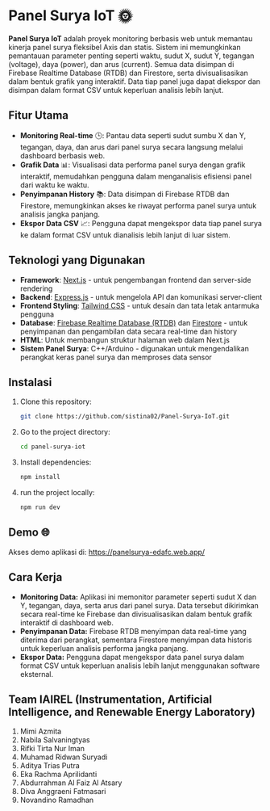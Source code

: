 # Panel Surya IoT 🌞

**Panel Surya IoT** adalah proyek monitoring berbasis web untuk memantau kinerja panel surya fleksibel Axis dan statis. Sistem ini memungkinkan pemantauan parameter penting seperti waktu, sudut X, sudut Y, tegangan (voltage), daya (power), dan arus (current). Semua data disimpan di Firebase Realtime Database (RTDB) dan Firestore, serta divisualisasikan dalam bentuk grafik yang interaktif. Data tiap panel juga dapat diekspor dan disimpan dalam format CSV untuk keperluan analisis lebih lanjut.

## Fitur Utama

- **Monitoring Real-time** 🕒: Pantau data seperti sudut sumbu X dan Y, tegangan, daya, dan arus dari panel surya secara langsung melalui dashboard berbasis web.
- **Grafik Data** 📊: Visualisasi data performa panel surya dengan grafik interaktif, memudahkan pengguna dalam menganalisis efisiensi panel dari waktu ke waktu.
- **Penyimpanan History** 📚: Data disimpan di Firebase RTDB dan Firestore, memungkinkan akses ke riwayat performa panel surya untuk analisis jangka panjang.
- **Ekspor Data CSV** 📈: Pengguna dapat mengekspor data tiap panel surya ke dalam format CSV untuk dianalisis lebih lanjut di luar sistem.

## Teknologi yang Digunakan

- **Framework**: [Next.js](https://nextjs.org/) - untuk pengembangan frontend dan server-side rendering
- **Backend**: [Express.js](https://expressjs.com/) - untuk mengelola API dan komunikasi server-client
- **Frontend Styling**: [Tailwind CSS](https://tailwindcss.com/) - untuk desain dan tata letak antarmuka pengguna
- **Database**: [Firebase Realtime Database (RTDB)](https://firebase.google.com/products/realtime-database) dan [Firestore](https://firebase.google.com/products/firestore) - untuk penyimpanan dan pengambilan data secara real-time dan history
- **HTML**: Untuk membangun struktur halaman web dalam Next.js
- **Sistem Panel Surya**: C++/Arduino - digunakan untuk mengendalikan perangkat keras panel surya dan memproses data sensor

## Instalasi

1. Clone this repository:
   ```bash
   git clone https://github.com/sistina02/Panel-Surya-IoT.git
2. Go to the project directory:
   ```bash
   cd panel-surya-iot
3. Install dependencies:
   ```bash
   npm install
4. run the project locally:
   ```bash
   npm run dev

## Demo 🌐
Akses demo aplikasi di: https://panelsurya-edafc.web.app/

## Cara Kerja

- **Monitoring Data:** Aplikasi ini memonitor parameter seperti sudut X dan Y, tegangan, daya, serta arus dari panel surya. Data tersebut dikirimkan secara real-time ke Firebase dan divisualisasikan dalam bentuk grafik interaktif di dashboard web.
- **Penyimpanan Data:** Firebase RTDB menyimpan data real-time yang diterima dari perangkat, sementara Firestore menyimpan data historis untuk keperluan analisis performa jangka panjang.
- **Ekspor Data:** Pengguna dapat mengekspor data panel surya dalam format CSV untuk keperluan analisis lebih lanjut menggunakan software eksternal.

## Team IAIREL (Instrumentation, Artificial Intelligence, and Renewable Energy Laboratory)
1. Mimi Azmita
2. Nabila Salvaningtyas
4. Rifki Tirta Nur Iman
5. Muhamad Ridwan Suryadi
6. Aditya Trias Putra
7. Eka Rachma Aprilidanti
8. Abdurrahman Al Faiz Al Atsary
9. Diva Anggraeni Fatmasari
10. Novandino Ramadhan
